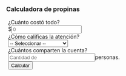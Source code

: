 <!DOCTYPE html>
<html lang="en">
<head>
    <meta charset="UTF-8">
    <meta name="viewport" content="width=device-width, initial-scale=1.0">
    <title>Document</title>
    <link rel="stylesheet" href="CSS/propinas.css">
</head>
<body style="margin: 0">
    <div id="divi" style="height: 100vh;">
        <form id="container">
            <h3>Calculadora de propinas</h3>
            <ul style="list-style: none; padding-left: 5px;">
                <li>¿Cuánto costó todo?</li>
                <li class="inputs">$<input id="input--costo" placeholder="0" type="number"></li>
                <li>¿Cómo calificas la atención?</li>
                <li class="inputs">
                    <select id="select--atencion">
                        <option disabled selected value="0">-- Seleccionar --</option>
                        <option value="0.3">30% - Genial!</option>
                        <option value="0.2">20% - Buena</option>
                        <option value="0.15">15% - No tan mal mala</option>
                        <option value="0.1">10% - Pesima</option>
                        <option value="0.05">5%  - No vuelvo más.</option>
                    </select>
                </li>
                <li>¿Cuántos comparten la cuenta?</li>
                <li class="inputs"><input id="input--personas" style="width: 46%;" placeholder="Cantidad de" type="number">personas.</li>
                <li><button type="button" id="calcular">Calcular</button></li>
                <li><p id="resultado" style="font-size: 11px;"></p></li>
            </ul>
        </form>
    </div>

   <script src="JS/propinas.js"></script>
</body>
</html>